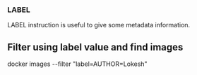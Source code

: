 ### LABEL

LABEL instruction is useful to give some metadata information.

## Filter using label value and find images
docker images --filter "label=AUTHOR=Lokesh"
